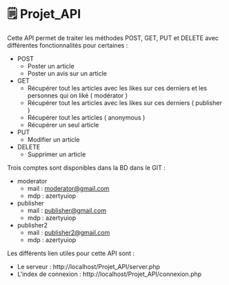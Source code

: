 # 🗒️ Projet_API 
Cette API permet de traiter les méthodes POST, GET, PUT et DELETE avec différentes fonctionnalités pour certaines :
* POST
    * Poster un article
    * Poster un avis sur un article
* GET    
    * Récupérer tout les articles avec les likes sur ces derniers et les personnes qui on liké ( modérator )
    * Récupérer tout les articles avec les likes sur ces derniers ( publisher )
    * Récupérer tout les articles ( anonymous )
    * Récupérer un seul article 
* PUT   
    * Modifier un article 
* DELETE
    * Supprimer un article

Trois comptes sont disponibles dans la BD dans le GIT :
* moderator
    * mail : moderator@gmail.com
    * mdp  : azertyuiop
* publisher
    * mail : publisher@gmail.com
    * mdp  : azertyuiop
* publisher2
    * mail : publisher2@gmail.com
    * mdp  : azertyuiop
    
Les différents lien utiles pour cette API sont :
* Le serveur            : http://localhost/Projet_API/server.php
* L'index de connexion  : http://localhost/Projet_API/connexion.php

